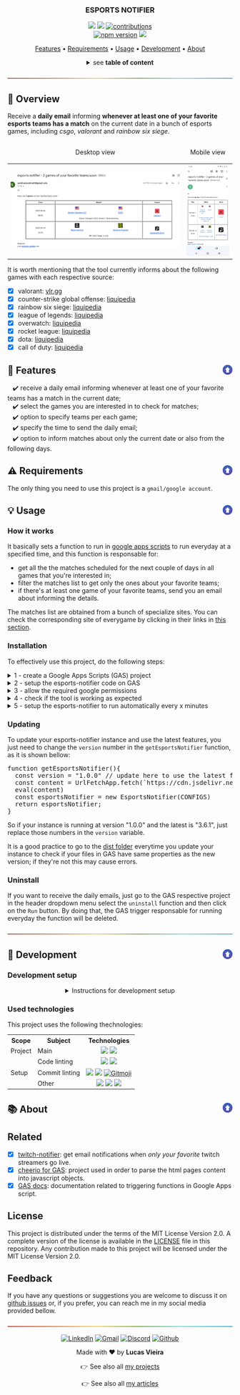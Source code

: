 <a name="TOC"></a>

<h3 align="center">
  ESPORTS NOTIFIER
</h3>

<div align="center">
  <a href="https://nodejs.org/en/"><img src="https://img.shields.io/badge/made%20with-node-1f425f?logo=node.js&.svg" /></a>
  <a href="https://www.google.com/script/start/"><img src="https://img.shields.io/badge/apps%20script-4285F4?logo=google&logoColor=white" /></a>
  <a href="https://github.com/lucasvtiradentes/esports-notifier#contributing"><img src="https://img.shields.io/badge/contributions-welcome-brightgreen.svg?style=flat" alt="contributions" /></a>
  <br>
  <a href="https://www.npmjs.com/package/esports-notifier"><img src="https://img.shields.io/npm/v/esports-notifier.svg?style=flat" alt="npm version"></a>
  <a href="https://github.com/lucasvtiradentes/esports-notifier/actions/workflows/ci-cd.yml"><img src="https://github.com/lucasvtiradentes/esports-notifier/workflows/CI/badge.svg"/></a>
</div>

<p align="center">
  <a href="#dart-features">Features</a> • <a href="#warning-requirements">Requirements</a> • <a href="#bulb-usage">Usage</a> • <a href="#wrench-development">Development</a>  • <a href="#books-about">About</a>
</p>

<details>
  <summary align="center"><span>see <b>table of content</b></span></summary>
  <p align="center">
    <ul>
      <!-- <li><a href="#trumpet-overview">Overview</a></li> -->
      <!-- <li><a href="#pushpin-table-of-contents">TOC</a></li> -->
      <li><a href="#dart-features">Features</a></li>
      <li><a href="#warning-requirements">Requirements</a></li>
      <li>
        <a href="#bulb-usage">Usage</a>
        <ul>
          <li><a href="#how-it-works">How it works?</a></li>
          <li><a href="#installation">Installation</a></li>
          <li><a href="#updating">Updating</a></li>
          <li><a href="#uninstall">Uninstall</a></li>
        </ul>
      </li>
      <li>
        <a href="#wrench-development">Development</a>
        <ul>
          <li><a href="#development-setup">Development setup</a></li>
          <li><a href="#used-technologies">Used technologies</a></li>
        </ul>
      </li>
      <li>
        <a href="#books-about">About</a>
        <ul>
          <li><a href="#related">Related</a></li>
          <li><a href="#license">License</a></li>
          <li><a href="#feedback">Feedback</a></li>
        </ul>
      </li>
    </ul>
  </p>
</details>

<a href="#"><img src="./.github/images/divider.png" /></a>

## :trumpet: Overview

Receive a **daily email** informing **whenever at least one of your favorite esports teams has a match** on the current date in a bunch of esports games, including _csgo_, _valorant_ and _rainbow six siege_.

<div align="center">
  <table align="center">
    <thead>
      <tr>
        <td><p align="center">Desktop view</p></td>
        <td><p align="center">Mobile view</p></td>
      </tr>
    </thead>
    <tbody>
      <tr>
        <td><img width="100%" src="./.github/images/desktop.png"></td>
        <td><img width="200px" src="./.github/images/mobile.jpeg"></td>
      </tr>
    </tbody>
 </table>
</div>

<a name="GAMES"></a>

It is worth mentioning that the tool currently informs about the following games with each respective source:

- [x] valorant: [vlr.gg](https://www.vlr.gg/matches)
- [x] counter-strike global offense: [liquipedia](https://liquipedia.net/counterstrike/Liquipedia:Matches)
- [x] rainbow six siege: [liquipedia](https://liquipedia.net/rainbowsix/Liquipedia:Upcoming_and_ongoing_matches)
- [x] league of legends: [liquipedia](https://liquipedia.net/leagueoflegends/Liquipedia:Matches)
- [x] overwatch: [liquipedia](https://liquipedia.net/overwatch/Liquipedia:Upcoming_and_ongoing_matches)
- [x] rocket league: [liquipedia](https://liquipedia.net/rocketleague/Liquipedia:Matches)
- [x] dota: [liquipedia](https://liquipedia.net/dota2/Liquipedia:Upcoming_and_ongoing_matches)
- [x] call of duty: [liquipedia](https://liquipedia.net/callofduty/Liquipedia:Upcoming_and_ongoing_matches)

## :dart: Features<a href="#TOC"><img align="right" src="./.github/images/up_arrow.png" width="22"></a>

&nbsp;&nbsp;&nbsp;✔️ receive a daily email informing whenever at least one of your favorite teams has a match in the current date;<br>
&nbsp;&nbsp;&nbsp;✔️ select the games you are interested in to check for matches;<br>
&nbsp;&nbsp;&nbsp;✔️ option to specify teams per each game;<br>
&nbsp;&nbsp;&nbsp;✔️ specify the time to send the daily email;<br>
&nbsp;&nbsp;&nbsp;✔️ option to inform matches about only the current date or also from the following days.<br>

## :warning: Requirements<a href="#TOC"><img align="right" src="./.github/images/up_arrow.png" width="22"></a>

The only thing you need to use this project is a `gmail/google account`.

## :bulb: Usage<a href="#TOC"><img align="right" src="./.github/images/up_arrow.png" width="22"></a>

### How it works

It basically sets a function to run in [google apps scripts](https://www.google.com/script/start/) to run everyday at a specified time, and this function is responsable for:

- get all the the matches scheduled for the next couple of days in all games that you're interested in;
- filter the matches list to get only the ones about your favorite teams;
- if there's at least one game of your favorite teams, send you an email about informing the details.

The matches list are obtained from a bunch of specialize sites. You can check the corresponding site of everygame by clicking in their links in <a href="#GAMES">this section</a>.

### Installation

To effectively use this project, do the following steps:

<details>
  <summary>1 - create a Google Apps Scripts (GAS) project</summary>
  <div>
    <br>
    <p>Go to the <a href="https://www.google.com/script/start/">google apps script</a> and create a new project by clicking in the button showed in the next image.<br>
    It would be a good idea to rename the project to something like "esports-notifier".</p>
    <p align="center"><img width="500" src="./.github/images/tutorial/tut2.png" /></p>
  </div>
</details>

<details>
  <summary>2 - setup the esports-notifier code on GAS</summary>
  <div>
    <br>
    <p>Click on the initial file, which is the <b>rectangle-1</b> on the image.</p>
    <p align="center"><img width="500" src="./.github/images/tutorial/tut3.png" /></p>
    <p>Replace the initial content present in the <b>rectangle-2</b> with the content present in code bellow.</p>
    <blockquote>
      <p><span>⚠️ Warning</span><br>
       Remember to update the <code>CONFIGS</code> object according to your data and needs.</p>
    </blockquote>

<!-- <DYNFIELD:GAS_SETUP> -->
<pre>
const CONFIGS = {
    esports: {
      favoriteTeams: ['mibr'],              // specify your global favorite teams, that will be search in all games
      games: {                              // select the games you're interested
        csgo: {
          sync: true,
          teams: ['imperial']               // specify the teams you want to search only in this game
        },
        valorant: {
          sync: true,
          teams: ['sentinels', 'furia', 'loud', 'mibr']
        },
        rainbowSixSiege: {
          sync: true,
          teams: ['nip', 'faze', 'liquid', 'w7m']
        },
        leagueOfLegends: {
          sync: true,
          teams: []
        },
        overwatch: {
          sync: true,
          teams: []
        },
        rocketLeague: {
          sync: true,
          teams: []
        },
        dota: {
          sync: true,
          teams: []
        },
        callOfDuty: {
          sync: true,
          teams: []
        }
      }
    },
    datetime: {
      timeToSendEmail: '07:00',                    // time to send the daily email if there is at least on game of your favorite teams
      diffHoursFromGmtTimezone: -3                 // specify the hour difference between your timezone and GMT/UTC timezone | https://www.utctime.net/ | -3 means that in my timezone (15h) is 3 hours behind from utc timezone (18h).
    },
    settings: {
      notifyOnlyAboutTodayGames: true,             // if 'false' it will alse send email in case of matchs of favorite teams in the next days
      strictTeamComparasion: true,                 // if 'true' the name of the teams must be exact in all the matches source sites
      maintanceMode: false,                        // development option, dont need to change
      loopFunction: 'checkTodayGames'              // development option, dont need to change
    }
  };

function getEsportsNotifier(){

  let esportsNotifier;
  const useDevVersion = false

  if (useDevVersion){
    const EsportsNotifier = getEsportsNotifierDev()
    esportsNotifier = new EsportsNotifier(CONFIGS);
  } else {
    const version = "1.2.0"
    const content = UrlFetchApp.fetch(`https://cdn.jsdelivr.net/npm/esports-notifier@${version}`).getContentText();
    eval(content)
    esportsNotifier = new EsportsNotifier(CONFIGS);
  }

  return esportsNotifier;
}

function checkTodayGames() {
  const esportsNotifier = getEsportsNotifier();
  esportsNotifier.checkTodayGames();
}

function setup() {
  const esportsNotifier = getEsportsNotifier();
  esportsNotifier.install();
}

function uninstall() {
  const esportsNotifier = getEsportsNotifier();
  esportsNotifier.uninstall();
}
</pre>
<!-- </DYNFIELD:GAS_SETUP> -->
  </div>
</details>

<details>
  <summary>3 - allow the required google permissions</summary>
  <div>
    <br>
    <p>Go to the project settings by clicking on the <b>first image rectangle</b>. After that, check the option to show the <code>appsscript.json</code> in our project, a file that manages the required google api access.</p>
    <div align="center">
      <table>
        <tr>
          <td align="center">
            <img height="300px" src="./.github/images/tutorial/tut4.1.png" />
          </td>
          <td align="center">
            <img width="300px" src="./.github/images/tutorial/tut4.2.png" />
          </td>
        </tr>
      </table>
    </div>
    <p>Go back to the project files, and replace the content present in the <code>appsscript.json</code> with the following code:</p>    <p align="center"><img width="500" src="./.github/images/tutorial/tut5.png" /></p>
<!-- <DYNFIELD:GAS_APPSSCRIPT> -->
<pre>
{
  "timeZone": "Etc/GMT",
  "dependencies": {
    "libraries": [
      {
        "userSymbol": "Cheerio",
        "version": "14",
        "libraryId": "1ReeQ6WO8kKNxoaA_O0XEQ589cIrRvEBA9qcWpNqdOP17i47u6N9M5Xh0"
      }
    ]
  },
  "oauthScopes": [
    "https://www.googleapis.com/auth/script.scriptapp",
    "https://www.googleapis.com/auth/script.external_request",
    "https://www.googleapis.com/auth/script.send_mail",
    "https://www.googleapis.com/auth/userinfo.email"
  ],
  "exceptionLogging": "STACKDRIVER",
  "runtimeVersion": "V8"
}
</pre>
<!-- </DYNFIELD:GAS_APPSSCRIPT> -->
  </div>
</details>

<details>
  <summary>4 - check if the tool is working as expected</summary>
  <div>
    <br>
    <p>Go to the <code>esports-notifier</code> code page as it was explained in the <code>step 2</code> and on the header menu select <code>checkTodayGames</code> in the functions menu and run it, by clicking in the <code>Run</code> button.</p>
    <p>If everything is okay, it is expected to you receive an email informing about your favorite teams matches if they have a game today. if there's an error, read the logs messages, adjust the necessary settings and try again.</p>
  </div>
</details>

<details>
  <summary>5 - setup the esports-notifier to run automatically every x minutes</summary>
  <div>
    <br>
    <p>Just follow what the bellow image shows, which is to select the <code>setup</code> function and run it.<br>
    After, a popup will appear asking your permission, and you'll have to accept it.</p>
    <p align="center"><img width="500" src="./.github/images/tutorial/tut6.webp" /></p>
  </div>
</details>

### Updating

To update your esports-notifier instance and use the latest features, you just need to change the `version` number in the `getEsportsNotifier` function, as it is shown bellow:

<pre>
function getEsportsNotifier(){
  const version = "1.0.0" // update here to use the latest features
  const content = UrlFetchApp.fetch(`https://cdn.jsdelivr.net/npm/esports-notifier@${version}`).getContentText();
  eval(content)
  const esportsNotifier = new EsportsNotifier(CONFIGS)
  return esportsNotifier;
}
</pre>

So if your instance is running at version "1.0.0" and the latest is "3.6.1", just replace those numbers in the `version` variable.

It is a good practice to go to the [dist folder](./dist/) everytime you update your instance to check if your files in GAS have same properties as the new version; if they're not this may cause errors.

### Uninstall

If you want to receive the daily emails, just go to the GAS respective project in the header dropdown menu select the `uninstall` function and then click on the `Run` button. By doing that, the GAS trigger responsable for running everyday the function will be deleted.

<a href="#"><img src="./.github/images/divider.png" /></a>

## :wrench: Development<a href="#TOC"><img align="right" src="./.github/images/up_arrow.png" width="22"></a>

### Development setup

<details>
  <summary align="center">Instructions for development setup</summary>
  <div>
<br>
To setup this project in your computer, run the following commands:

```bash
# Clone this repository
$ git clone https://github.com/lucasvtiradentes/esports-notifier

# Go into the repository
$ cd esports-notifier

# Install dependencies
$ npm install
```

If you want to [contribute](./docs/CONTRIBUTING.md) to the project, fork the project, make the necessary changes, and to test your work you can load your version in apps scripts with almost no effort do this: replace the content of the <code>getEsportsNotifier</code> function with the following code:

```js
function getEsportsNotifier() {
  // const version = "1.2.0" // version
  // const content = getEsportsProduction(version)
  const content = getEsportsDevelopment('yourgithub/project-fork', 'branch_name');
  eval(content);
  const esportsNotifier = new EsportsNotifier(CONFIGS);
  return esportsNotifier;
}

function getEsportsProduction(version) {
  return UrlFetchApp.fetch(`https://cdn.jsdelivr.net/npm/esports-notifier@${version}`).getContentText();
}

function getEsportsDevelopment(repository, branch) {
  const filePath = 'dist/EsportsNotifier.min.js';
  const final_link = `https://api.github.com/repos/${repository}/contents/${filePath}${branch ? `?ref=${branch}` : ''}`;
  const response = UrlFetchApp.fetch(final_link, { method: 'get', contentType: 'application/json' });
  const base64Content = JSON.parse(response.toString()).content;
  const decodedArr = Utilities.base64Decode(base64Content);
  const decodedAsString = Utilities.newBlob(decodedArr).getDataAsString();
  return decodedAsString;
}
```

This will allow you to select the **esports-notifier** source place (github repository or npm package) and specify the intended version.

  </div>
</details>

### Used technologies

This project uses the following thechnologies:

<div align="center">
  <table>
    <tr>
      <th>Scope</th>
      <th>Subject</th>
      <th>Technologies</th>
    </tr>
    <tr>
      <td rowspan="1">Project</td>
      <td>Main</td>
      <td align="center">
        <a href="https://nodejs.org/"><img src="https://img.shields.io/badge/Node.js-339933?logo=nodedotjs&logoColor=white"></a>
        <a href="https://www.typescriptlang.org/"><img src="https://img.shields.io/badge/TypeScript-007ACC?logo=typescript&logoColor=white"></a>
      </td>
    </tr>
    <tr>
      <td rowspan="3">Setup</td>
      <td>Code linting</td>
      <td align="center">
        <a href="https://github.com/prettier/prettier"><img src="https://img.shields.io/badge/prettier-1A2C34?logo=prettier&logoColor=F7BA3E"></a>
        <a href="https://github.com/eslint/eslint"><img src="https://img.shields.io/badge/eslint-3A33D1?logo=eslint&logoColor=white"></a>
      </td>
    </tr>
    <tr>
      <!-- <td rowspan="2">Setup</td> -->
      <td>Commit linting</td>
      <td align="center">
      <a target="_blank" href="https://github.com/conventional-changelog/commitlint"><img src="https://img.shields.io/badge/commitlint-red?logo=commitlint&logoColor=white"></a>
      <a target="_blank" href="https://github.com/commitizen/cz-cli"><img src="https://img.shields.io/badge/commitizen-pink?logo=conventionalcommits&logoColor=white"></a>
      <a href="https://gitmoji.dev"><img
    src="https://img.shields.io/badge/gitmoji-%20😜%20😍-FFDD67.svg?style=flat-square"
    alt="Gitmoji"/></a>
      </td>
    </tr>
    <tr>
      <!-- <td rowspan="2">Setup</td> -->
      <td>Other</td>
      <td align="center">
        <a href="https://editorconfig.org/"><img src="https://img.shields.io/badge/Editor%20Config-E0EFEF?logo=editorconfig&logoColor=000"></a>
        <a target="_blank" href="https://github.com/typicode/husky"><img src="https://img.shields.io/badge/🐶%20husky-green?logo=husky&logoColor=white"></a>
        <a target="_blank" href="https://github.com/okonet/lint-staged"><img src="https://img.shields.io/badge/🚫%20lint%20staged-yellow?&logoColor=white"></a>
      </td>
    </tr>
  </table>
</div>

## :books: About<a href="#TOC"><img align="right" src="./.github/images/up_arrow.png" width="22"></a>

## Related

- [x] [twitch-notifier](https://github.com/lucasvtiradentes/twitch-notifier): get email notifications when _only your favorite_ twitch streamers go live.
- [x] [cheerio for GAS](https://github.com/tani/cheeriogs): project used in order to parse the html pages content into javascript objects.
- [x] [GAS docs](https://developers.google.com/apps-script/reference/script/clock-trigger-builder?hl=pt-br): documentation related to triggering functions in Google Apps script.

## License

This project is distributed under the terms of the MIT License Version 2.0. A complete version of the license is available in the [LICENSE](LICENSE) file in this repository. Any contribution made to this project will be licensed under the MIT License Version 2.0.

## Feedback

If you have any questions or suggestions you are welcome to discuss it on [github issues](https://github.com/lucasvtiradentes/esports-notifier/issues) or, if you prefer, you can reach me in my social media provided bellow.

<a href="#"><img src="./.github/images/divider.png" /></a>

<div align="center">
  <p>
    <a target="_blank" href="https://www.linkedin.com/in/lucasvtiradentes/"><img src="https://img.shields.io/badge/-linkedin-blue?logo=Linkedin&logoColor=white" alt="LinkedIn"></a>
    <a target="_blank" href="mailto:lucasvtiradentes@gmail.com"><img src="https://img.shields.io/badge/gmail-red?logo=gmail&logoColor=white" alt="Gmail"></a>
    <a target="_blank" href="https://discord.com/users/262326726892191744"><img src="https://img.shields.io/badge/discord-5865F2?logo=discord&logoColor=white" alt="Discord"></a>
    <a target="_blank" href="https://github.com/lucasvtiradentes/"><img src="https://img.shields.io/badge/github-gray?logo=github&logoColor=white" alt="Github"></a>
  </p>
  <p>Made with ❤️ by <b>Lucas Vieira</b></p>
  <p>👉 See also all <a href="https://github.com/lucasvtiradentes/lucasvtiradentes/blob/master/portfolio/PROJECTS.md#TOC">my projects</a></p>
  <p>👉 See also all <a href="https://github.com/lucasvtiradentes/my-tutorials/blob/master/README.md#TOC">my articles</a></p>
</div>
